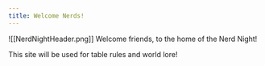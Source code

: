 ```yaml
---
title: Welcome Nerds!
---
```

![[NerdNightHeader.png]]
Welcome friends, to the home of the Nerd Night!

This site will be used for table rules and world lore!